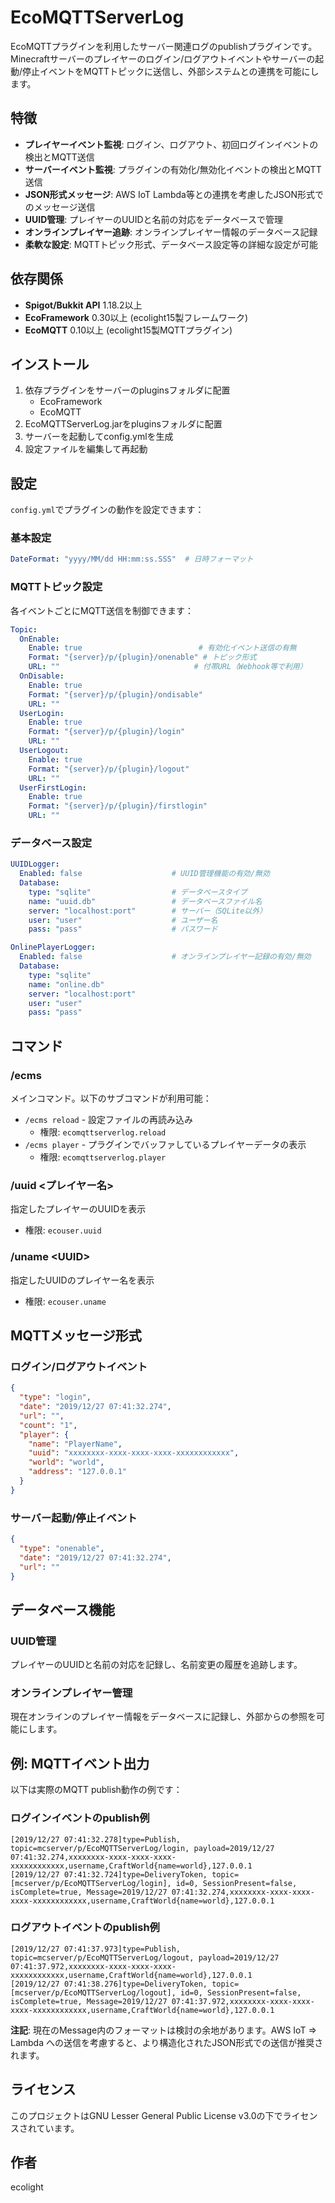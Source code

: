 # EcoMQTTServerLog

EcoMQTTプラグインを利用したサーバー関連ログのpublishプラグインです。Minecraftサーバーのプレイヤーのログイン/ログアウトイベントやサーバーの起動/停止イベントをMQTTトピックに送信し、外部システムとの連携を可能にします。

## 特徴

- **プレイヤーイベント監視**: ログイン、ログアウト、初回ログインイベントの検出とMQTT送信
- **サーバーイベント監視**: プラグインの有効化/無効化イベントの検出とMQTT送信
- **JSON形式メッセージ**: AWS IoT Lambda等との連携を考慮したJSON形式でのメッセージ送信
- **UUID管理**: プレイヤーのUUIDと名前の対応をデータベースで管理
- **オンラインプレイヤー追跡**: オンラインプレイヤー情報のデータベース記録
- **柔軟な設定**: MQTTトピック形式、データベース設定等の詳細な設定が可能

## 依存関係

- **Spigot/Bukkit API** 1.18.2以上
- **EcoFramework** 0.30以上 (ecolight15製フレームワーク)
- **EcoMQTT** 0.10以上 (ecolight15製MQTTプラグイン)

## インストール

1. 依存プラグインをサーバーのpluginsフォルダに配置
   - EcoFramework
   - EcoMQTT
2. EcoMQTTServerLog.jarをpluginsフォルダに配置
3. サーバーを起動してconfig.ymlを生成
4. 設定ファイルを編集して再起動

## 設定

`config.yml`でプラグインの動作を設定できます：

### 基本設定
```yaml
DateFormat: "yyyy/MM/dd HH:mm:ss.SSS"  # 日時フォーマット
```

### MQTTトピック設定
各イベントごとにMQTT送信を制御できます：
```yaml
Topic:
  OnEnable:
    Enable: true                          # 有効化イベント送信の有無
    Format: "{server}/p/{plugin}/onenable" # トピック形式
    URL: ""                              # 付帯URL（Webhook等で利用）
  OnDisable:
    Enable: true
    Format: "{server}/p/{plugin}/ondisable"
    URL: ""
  UserLogin:
    Enable: true
    Format: "{server}/p/{plugin}/login"
    URL: ""
  UserLogout:
    Enable: true
    Format: "{server}/p/{plugin}/logout"
    URL: ""
  UserFirstLogin:
    Enable: true
    Format: "{server}/p/{plugin}/firstlogin"
    URL: ""
```

### データベース設定
```yaml
UUIDLogger:
  Enabled: false                    # UUID管理機能の有効/無効
  Database:
    type: "sqlite"                  # データベースタイプ
    name: "uuid.db"                 # データベースファイル名
    server: "localhost:port"        # サーバー（SQLite以外）
    user: "user"                    # ユーザー名
    pass: "pass"                    # パスワード

OnlinePlayerLogger:
  Enabled: false                    # オンラインプレイヤー記録の有効/無効
  Database:
    type: "sqlite"
    name: "online.db"
    server: "localhost:port"
    user: "user"
    pass: "pass"
```

## コマンド

### /ecms
メインコマンド。以下のサブコマンドが利用可能：

- `/ecms reload` - 設定ファイルの再読み込み
  - 権限: `ecomqttserverlog.reload`
- `/ecms player` - プラグインでバッファしているプレイヤーデータの表示
  - 権限: `ecomqttserverlog.player`

### /uuid \<プレイヤー名\>
指定したプレイヤーのUUIDを表示
- 権限: `ecouser.uuid`

### /uname \<UUID\>
指定したUUIDのプレイヤー名を表示
- 権限: `ecouser.uname`

## MQTTメッセージ形式

### ログイン/ログアウトイベント
```json
{
  "type": "login",
  "date": "2019/12/27 07:41:32.274",
  "url": "",
  "count": "1",
  "player": {
    "name": "PlayerName",
    "uuid": "xxxxxxxx-xxxx-xxxx-xxxx-xxxxxxxxxxxx",
    "world": "world",
    "address": "127.0.0.1"
  }
}
```

### サーバー起動/停止イベント
```json
{
  "type": "onenable",
  "date": "2019/12/27 07:41:32.274",
  "url": ""
}
```

## データベース機能

### UUID管理
プレイヤーのUUIDと名前の対応を記録し、名前変更の履歴を追跡します。

### オンラインプレイヤー管理
現在オンラインのプレイヤー情報をデータベースに記録し、外部からの参照を可能にします。

## 例: MQTTイベント出力

以下は実際のMQTT publish動作の例です：

### ログインイベントのpublish例
```
[2019/12/27 07:41:32.278]type=Publish, topic=mcserver/p/EcoMQTTServerLog/login, payload=2019/12/27 07:41:32.274,xxxxxxxx-xxxx-xxxx-xxxx-xxxxxxxxxxxx,username,CraftWorld{name=world},127.0.0.1
[2019/12/27 07:41:32.724]type=DeliveryToken, topic=[mcserver/p/EcoMQTTServerLog/login], id=0, SessionPresent=false, isComplete=true, Message=2019/12/27 07:41:32.274,xxxxxxxx-xxxx-xxxx-xxxx-xxxxxxxxxxxx,username,CraftWorld{name=world},127.0.0.1
```

### ログアウトイベントのpublish例
```
[2019/12/27 07:41:37.973]type=Publish, topic=mcserver/p/EcoMQTTServerLog/logout, payload=2019/12/27 07:41:37.972,xxxxxxxx-xxxx-xxxx-xxxx-xxxxxxxxxxxx,username,CraftWorld{name=world},127.0.0.1
[2019/12/27 07:41:38.276]type=DeliveryToken, topic=[mcserver/p/EcoMQTTServerLog/logout], id=0, SessionPresent=false, isComplete=true, Message=2019/12/27 07:41:37.972,xxxxxxxx-xxxx-xxxx-xxxx-xxxxxxxxxxxx,username,CraftWorld{name=world},127.0.0.1
```

**注記**: 現在のMessage内のフォーマットは検討の余地があります。AWS IoT => Lambda への送信を考慮すると、より構造化されたJSON形式での送信が推奨されます。

## ライセンス

このプロジェクトはGNU Lesser General Public License v3.0の下でライセンスされています。

## 作者

ecolight
